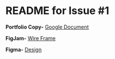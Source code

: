 # README for Issue #1  

**Portfolio Copy-** [Google Document](https://docs.google.com/document/d/1phiC1_kpQKr5KZ9hdH8_DDhxuiwaUYcSyQqVmrr_rkg/edit?usp=sharing)  

**FigJam-** [Wire Frame](https://www.figma.com/file/WXxGU5OvBQlZ1NkhGVTCZd/Portfolio-Wire-Frame?t=2XuuBcW98WQ6WNiP-1)  

**Figma-** [Design](https://www.figma.com/file/0y2M2EpUix6RQ6k6s7rdmn/Portfolio-Design?t=2XuuBcW98WQ6WNiP-1)  

